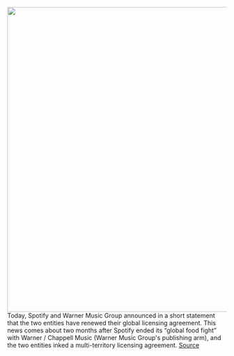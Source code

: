 <img src='https://cdn.vox-cdn.com/thumbor/DsijzR0K7UtgkdyGGh2NZ3GSqH4=/0x0:1820x1213/1200x800/filters:focal(765x462:1055x752)/cdn.vox-cdn.com/uploads/chorus_image/image/66590229/acastro_180213_1777_0004.0.jpg' width='700px' /><br/>
Today, Spotify and Warner Music Group announced in a short statement that the two entities have renewed their global licensing agreement. This news comes about two months after Spotify ended its “global food fight” with Warner / Chappell Music (Warner Music Group's publishing arm), and the two entities inked a multi-territory licensing agreement.
<a href='https://www.theverge.com/2020/4/1/21203324/spotify-warner-agree-expanded-global-licensing-deal'> Source <a/>